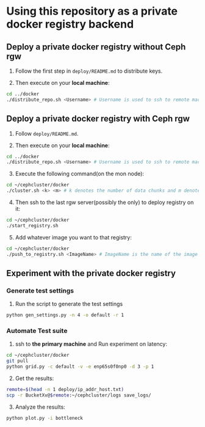 # Using this repository as a private docker registry backend

## Deploy a private docker registry without Ceph rgw

1. Follow the first step in `deploy/README.md` to distribute keys.

2. Then execute on your **local machine**:
```bash
cd ../docker
./distribute_repo.sh <Username> # Username is used to ssh to remote machines
```

## Deploy a private docker registry with Ceph rgw

1. Follow `deploy/README.md`.

2. Then execute on your **local machine**:
```bash
cd ../docker
./distribute_repo.sh <Username> # Username is used to ssh to remote machines
```

3. Execute the following command(on the mon node):

```Bash
cd ~/cephcluster/docker
./cluster.sh <k> <m> # k denotes the number of data chunks and m denotes the number of parity chunks
``` 

4. Then ssh to the last rgw server(possibly the only) to deploy registry on it:

```Bash
cd ~/cephcluster/docker
./start_registry.sh
```

5. Add whatever image you want to that registry:

```Bash
cd ~/cephcluster/docker
./push_to_registry.sh <ImageName> # ImageName is the name of the image you want to push to the registry
```

## Experiment with the private docker registry

### Generate test settings

1. Run the script to generate the test settings

```bash
python gen_settings.py -n 4 -o default -r 1
```

### Automate Test suite

1. ssh to **the primary machine** and Run experiment on latency:

```bash
cd ~/cephcluster/docker
git pull
python grid.py -c default -v -e enp65s0f0np0 -d 3 -p 1
```

2. Get the results:

```bash
remote=$(head -n 1 deploy/ip_addr_host.txt)
scp -r BucketXv@$remote:~/cephcluster/logs save_logs/
```

3. Analyze the results:

```bash
python plot.py -i bottleneck
```
